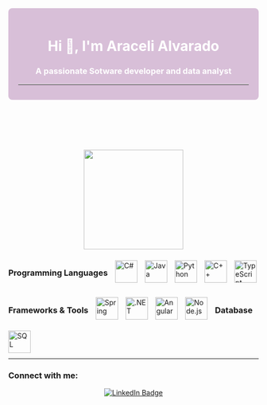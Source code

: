 <!-- Contenedor de bienvenida :) -->

<div style="background-color: #D8BFD8; color: #ffffff; padding: 20px; border-radius: 8px; margin-bottom: 100px;">
  <h1 align="center">Hi 👋, I'm Araceli Alvarado</h1>
<h3 align="center">A passionate Sotware developer and data analyst</h3>
  <hr style="border-top: 1px solid #ffffff; margin-top: 10px; margin-bottom: 10px;">
</div>


<p align="center">
  <div id="header" align="center">
  <img src="https://media.giphy.com/media/HQHwvSBSy7s0AXOlWt/giphy.gif" width="200"/>
</div>
</p>

<!-- Lista de lenguajes de programación -->
<div style="display: flex; flex-wrap: wrap; gap: 15px; align-items: center;">
  <h3>Programming Languages</h3>
   <img src="https://img.icons8.com/color/48/000000/c-sharp-logo.png" alt="C#" width="45"/>
  <img src="https://img.icons8.com/color/48/000000/java-coffee-cup-logo.png" alt="Java" width="45"/>
   <img src="https://img.icons8.com/color/48/000000/python.png" alt="Python" width="45"/>
  <img src="https://img.icons8.com/color/48/000000/c-plus-plus-logo.png" alt="C++" width="45"/>
 <img src="https://img.icons8.com/color/48/000000/typescript.png" alt="TypeScript" width="45"/>

  <h3>Frameworks & Tools</h3>
  
  <img src="https://img.icons8.com/color/48/000000/spring-logo.png" alt="Spring" width="45"/>
  <img src="https://img.icons8.com/color/48/000000/net-framework.png" alt=".NET" width="45"/>
  <img src="https://img.icons8.com/color/48/000000/angularjs.png" alt="Angular" width="45"/>
  <img src="https://img.icons8.com/color/48/000000/nodejs.png" alt="Node.js" width="45"/>
 <!-- <img src="https://img.icons8.com/color/48/000000/uipath.png" alt="UiPath" width="45"/>  -->

 

  <h3>Database</h3>
    <img src="https://img.icons8.com/color/48/000000/sql.png" alt="SQL" width="45"/>
</div>

<hr style="border-top: 1px solid #ffffff; margin-top: 10px; margin-bottom: 10px;">

<h3 align="left">Connect with me:</h3>
<div id="badges" style="text-align: center;">
  <a href="https://www.linkedin.com/in/araceli-alvarado-5b20742a5" target="_blank">
    <img src="https://img.shields.io/badge/LinkedIn-blue?style=for-the-badge&logo=linkedin&logoColor=white" alt="LinkedIn Badge"/>
  </a>
  
  
</div>




